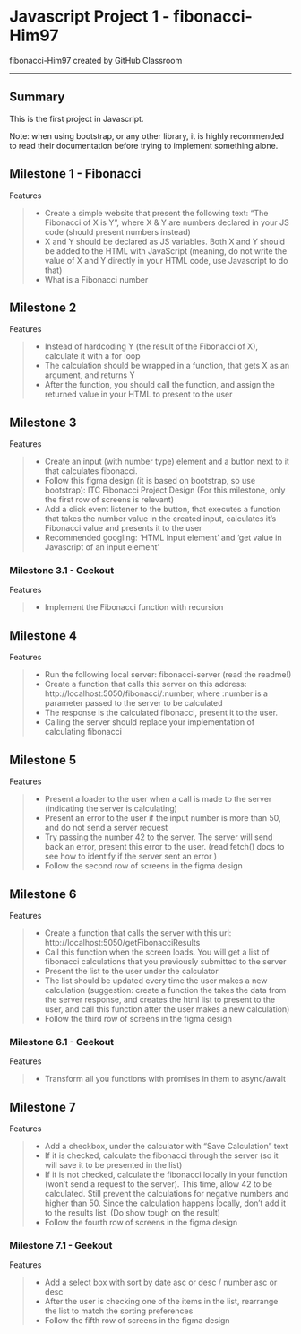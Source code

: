 # Javascript Project 1 - fibonacci-Him97
fibonacci-Him97 created by GitHub Classroom
______________________________________________________________________________________

## Summary
This is the first project in Javascript.

Note: when using bootstrap, or any other library, it is highly recommended to read their documentation before trying to implement something alone.

## **Milestone 1 - Fibonacci**
Features
>- Create a simple website that present the following text: “The Fibonacci of X is Y”, where X & Y are numbers declared in your JS code (should present numbers instead)
>- X and Y should be declared as JS variables. Both X and Y should be added to the HTML with JavaScript (meaning, do not write the value of X and Y directly in your HTML code, use Javascript to do that)
>- What is a Fibonacci number
## **Milestone 2**
Features
>- Instead of hardcoding Y (the result of the Fibonacci of X), calculate it with a for loop
>- The calculation should be wrapped in a function, that gets X as an argument, and returns Y
>- After the function, you should call the function, and assign the returned value in your HTML to present to the user
## **Milestone 3**
Features
>- Create an input (with number type) element and a button next to it that calculates fibonacci.
>- Follow this figma design (it is based on bootstrap, so use bootstrap): ITC Fibonacci Project Design  (For this milestone, only the first row of screens is relevant)
>- Add a click event listener to the button, that executes a function that takes the number value in the created input, calculates it’s Fibonacci value and presents it to the user
>- Recommended googling: ‘HTML Input element’ and ‘get value in Javascript of an input element’
### **Milestone 3.1 - Geekout**
Features
>- Implement the Fibonacci function with recursion
## **Milestone 4**
Features
>- Run the following local server: fibonacci-server (read the readme!)
>- Create a function that calls this server on this address: http://localhost:5050/fibonacci/:number, where :number is a parameter passed to the server to be calculated
>- The response is the calculated fibonacci, present it to the user.
>- Calling the server should replace your implementation of calculating fibonacci
## **Milestone 5**
Features
>- Present a loader to the user when a call is made to the server (indicating the server is calculating)
>- Present an error to the user if the input number is more than 50, and do not send a server request
>- Try passing the number 42 to the server. The server will send back an error, present this error to the user. (read fetch() docs to see how to identify if the server sent an error )
>- Follow the second row of screens in the figma design
## **Milestone 6**
Features
>- Create a function that calls the server with this url: http://localhost:5050/getFibonacciResults 
>- Call this function when the screen loads. You will get a list of fibonacci calculations that you previously submitted to the server
>- Present the list to the user under the calculator
>- The list should be updated every time the user makes a new calculation (suggestion: create a function the takes the data from the server response, and creates the html list to present to the user, and call this function after the user makes a new calculation)
>- Follow the third row of screens in the figma design
### **Milestone 6.1 - Geekout**
Features
>- Transform all you functions with promises in them to async/await
## **Milestone 7**
Features
>- Add a checkbox, under the calculator with “Save Calculation” text
>- If it is checked, calculate the fibonacci through the server (so it will save it to be presented in the list)
>- If it is not checked, calculate the fibonacci locally in your function (won’t send a request to the server). This time, allow 42 to be calculated. Still prevent the calculations for negative numbers and higher than 50.
Since the calculation happens locally, don’t add it to the results list. (Do show tough on the result)
>- Follow the fourth row of screens in the figma design
### **Milestone 7.1 - Geekout**
Features
>- Add a select box with sort by date asc or desc / number asc or desc
>- After the user is checking one of the items in the list, rearrange the list to match the sorting preferences
>- Follow the fifth row of screens in the figma design